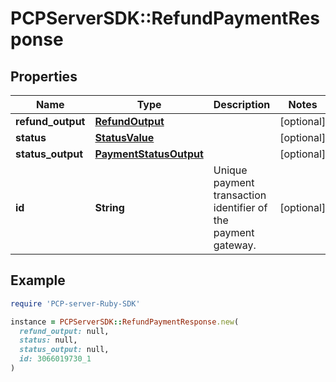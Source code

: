 # PCPServerSDK::RefundPaymentResponse

## Properties

| Name | Type | Description | Notes |
| ---- | ---- | ----------- | ----- |
| **refund_output** | [**RefundOutput**](RefundOutput.md) |  | [optional] |
| **status** | [**StatusValue**](StatusValue.md) |  | [optional] |
| **status_output** | [**PaymentStatusOutput**](PaymentStatusOutput.md) |  | [optional] |
| **id** | **String** | Unique payment transaction identifier of the payment gateway. | [optional] |

## Example

```ruby
require 'PCP-server-Ruby-SDK'

instance = PCPServerSDK::RefundPaymentResponse.new(
  refund_output: null,
  status: null,
  status_output: null,
  id: 3066019730_1
)
```

